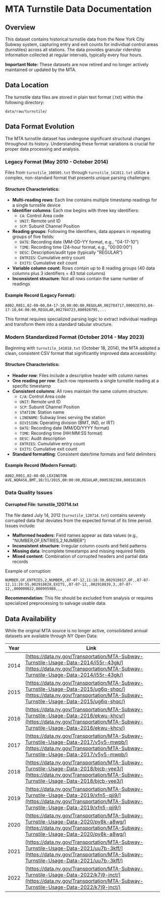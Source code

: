 # MTA Turnstile Data Documentation

## Overview

This dataset contains historical turnstile data from the New York City Subway system, capturing entry and exit counts for individual control areas (turnstiles) across all stations. The data provides granular ridership information collected at regular intervals, typically every four hours.

**Important Note:** These datasets are now retired and no longer actively maintained or updated by the MTA.

## Data Location

The turnstile data files are stored in plain text format (.txt) within the following directory:
```
data/raw/turnstile/
```

## Data Format Evolution

The MTA turnstile dataset has undergone significant structural changes throughout its history. Understanding these format variations is crucial for proper data processing and analysis.

### Legacy Format (May 2010 - October 2014)

Files from `turnstile_100505.txt` through `turnstile_141011.txt` utilize a complex, non-standard format that presents unique parsing challenges:

#### Structure Characteristics:
- **Multi-reading rows**: Each line contains multiple timestamp readings for a single turnstile device
- **Identifier columns**: Each row begins with three key identifiers:
  - `CA`: Control Area code
  - `UNIT`: Remote unit ID  
  - `SCP`: Subunit Channel Position
- **Reading groups**: Following the identifiers, data appears in repeating groups of five fields:
  - `DATE`: Recording date (MM-DD-YY format, e.g., "04-17-10")
  - `TIME`: Recording time (24-hour format, e.g., "00:00:00")
  - `DESC`: Description/audit type (typically "REGULAR")
  - `ENTRIES`: Cumulative entry count
  - `EXITS`: Cumulative exit count
- **Variable column count**: Rows contain up to 8 reading groups (40 data columns plus 3 identifiers = 43 total columns)
- **Inconsistent structure**: Not all rows contain the same number of readings

#### Example Record (Legacy Format):
```
A002,R051,02-00-00,04-17-10,00:00:00,REGULAR,002704717,000928793,04-17-10,04:00:00,REGULAR,002704723,000928795,...
```

This format requires specialized parsing logic to extract individual readings and transform them into a standard tabular structure.

### Modern Standardized Format (October 2014 - May 2023)

Beginning with `turnstile_141018.txt` (October 18, 2014), the MTA adopted a clean, consistent CSV format that significantly improved data accessibility:

#### Structure Characteristics:
- **Header row**: Files include a descriptive header with column names
- **One reading per row**: Each row represents a single turnstile reading at a specific timestamp
- **Consistent columns**: All rows maintain the same column structure:
  - `C/A`: Control Area code
  - `UNIT`: Remote unit ID
  - `SCP`: Subunit Channel Position  
  - `STATION`: Station name
  - `LINENAME`: Subway lines serving the station
  - `DIVISION`: Operating division (BMT, IND, or IRT)
  - `DATE`: Recording date (MM/DD/YYYY format)
  - `TIME`: Recording time (HH:MM:SS format)
  - `DESC`: Audit description
  - `ENTRIES`: Cumulative entry count
  - `EXITS`: Cumulative exit count
- **Standard formatting**: Consistent date/time formats and field delimiters

#### Example Record (Modern Format):
```
A002,R051,02-00-00,LEXINGTON AVE,NQR456,BMT,10/31/2015,00:00:00,REGULAR,0005382388,0001818635
```

### Data Quality Issues

#### Corrupted File: turnstile_120714.txt

The file dated July 14, 2012 (`turnstile_120714.txt`) contains severely corrupted data that deviates from the expected format of its time period. Issues include:

- **Malformed headers**: Field names appear as data values (e.g., "NUMBER,OF,ENTRIES,2,NUMBER")
- **Inconsistent structure**: Irregular column counts and field patterns
- **Missing data**: Incomplete timestamps and missing required fields
- **Mixed content**: Combination of corrupted headers and partial data records

Example of corruption:
```
NUMBER,OF,ENTRIES,2,NUMBER,,07-07-12,11:18:30,002918817,OF,,07-07-12,11:19:55,002918828,EXITS,,07-07-12,,002918839,3,,07-07-12,,000000022,000995988,,,
```

**Recommendation:** This file should be excluded from analysis or requires specialized preprocessing to salvage usable data.

## Data Availability

While the original MTA source is no longer active, consolidated annual datasets are available through NY Open Data:

| Year | Link |
|------|------|
| 2014 | [https://data.ny.gov/Transportation/MTA-Subway-Turnstile-Usage-Data-2014/i55r-43gk/](https://data.ny.gov/Transportation/MTA-Subway-Turnstile-Usage-Data-2014/i55r-43gk/) |
| 2015 | [https://data.ny.gov/Transportation/MTA-Subway-Turnstile-Usage-Data-2015/ug6q-shqc/](https://data.ny.gov/Transportation/MTA-Subway-Turnstile-Usage-Data-2015/ug6q-shqc/) |
| 2016 | [https://data.ny.gov/Transportation/MTA-Subway-Turnstile-Usage-Data-2016/ekwu-khcy/](https://data.ny.gov/Transportation/MTA-Subway-Turnstile-Usage-Data-2016/ekwu-khcy/) |
| 2017 | [https://data.ny.gov/Transportation/MTA-Subway-Turnstile-Usage-Data-2017/v5y5-mwpb/](https://data.ny.gov/Transportation/MTA-Subway-Turnstile-Usage-Data-2017/v5y5-mwpb/) |
| 2018 | [https://data.ny.gov/Transportation/MTA-Subway-Turnstile-Usage-Data-2018/bjcb-yee3/](https://data.ny.gov/Transportation/MTA-Subway-Turnstile-Usage-Data-2018/bjcb-yee3/) |
| 2019 | [https://data.ny.gov/Transportation/MTA-Subway-Turnstile-Usage-Data-2019/xfn5-qji9/](https://data.ny.gov/Transportation/MTA-Subway-Turnstile-Usage-Data-2019/xfn5-qji9/) |
| 2020 | [https://data.ny.gov/Transportation/MTA-Subway-Turnstile-Usage-Data-2020/py8k-a8wg/](https://data.ny.gov/Transportation/MTA-Subway-Turnstile-Usage-Data-2020/py8k-a8wg/) |
| 2021 | [https://data.ny.gov/Transportation/MTA-Subway-Turnstile-Usage-Data-2021/uu7b-3kff/](https://data.ny.gov/Transportation/MTA-Subway-Turnstile-Usage-Data-2021/uu7b-3kff/) |
| 2022 | [https://data.ny.gov/Transportation/MTA-Subway-Turnstile-Usage-Data-2022/k7j9-jnct/](https://data.ny.gov/Transportation/MTA-Subway-Turnstile-Usage-Data-2022/k7j9-jnct/) |